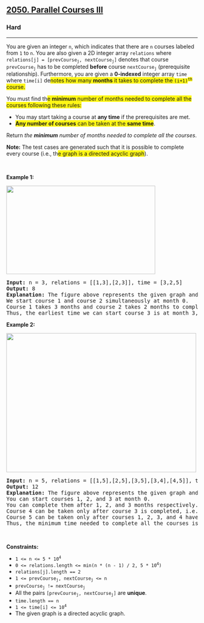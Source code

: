 <h2><a href="https://leetcode.com/problems/parallel-courses-iii/">2050. Parallel Courses III</a></h2><h3>Hard</h3><hr><div><p>You are given an integer <code>n</code>, which indicates that there are <code>n</code> courses labeled from <code>1</code> to <code>n</code>. You are also given a 2D integer array <code>relations</code> where <code>relations[j] = [prevCourse<sub>j</sub>, nextCourse<sub>j</sub>]</code> denotes that course <code>prevCourse<sub>j</sub></code> has to be completed <strong>before</strong> course <code>nextCourse<sub>j</sub></code> (prerequisite relationship). Furthermore, you are given a <strong>0-indexed</strong> integer array <code>time</code> where <code>time[i]</code> de<span class="highlighter--highlighted" data-highlight-id="0" style="background-color: rgb(255, 246, 21); color: inherit;">notes how many </span><strong><span class="highlighter--highlighted" data-highlight-id="0" style="background-color: rgb(255, 246, 21); color: inherit;">months</span></strong><span class="highlighter--highlighted" data-highlight-id="0" style="background-color: rgb(255, 246, 21); color: inherit;"> it takes to complete the </span><code><span class="highlighter--highlighted" data-highlight-id="0" style="background-color: rgb(255, 246, 21); color: inherit;">(i+1)</span><sup><span class="highlighter--highlighted" data-highlight-id="0" style="background-color: rgb(255, 246, 21); color: inherit;">th</span></sup></code><span class="highlighter--highlighted" data-highlight-id="0" style="background-color: rgb(255, 246, 21); color: inherit;"> course.</span></p>

<p>You must find th<span class="highlighter--highlighted" data-highlight-id="2" style="background-color: rgb(255, 246, 21); color: inherit;">e </span><strong><span class="highlighter--highlighted" data-highlight-id="2" style="background-color: rgb(255, 246, 21); color: inherit;">minimum</span></strong><span class="highlighter--highlighted" data-highlight-id="2" style="background-color: rgb(255, 246, 21); color: inherit;"> number of months needed to complete all the courses following these rules:</span></p>

<ul>
	<li>You may start taking a course at <strong>any time</strong> if the prerequisites are met.</li>
	<li><strong><span class="highlighter--highlighted" data-highlight-id="1" style="background-color: rgb(255, 246, 21); color: inherit;">Any number of courses</span></strong><span class="highlighter--highlighted" data-highlight-id="1" style="background-color: rgb(255, 246, 21); color: inherit;"> can be taken at the </span><strong><span class="highlighter--highlighted" data-highlight-id="1" style="background-color: rgb(255, 246, 21); color: inherit;">same time</span></strong>.</li>
</ul>

<p>Return <em>the <strong>minimum</strong> number of months needed to complete all the courses</em>.</p>

<p><strong>Note:</strong> The test cases are generated such that it is possible to complete every course (i.e., th<span class="highlighter--highlighted" data-highlight-id="3" style="background-color: rgb(255, 246, 21); color: inherit;">e graph is a directed acyclic graph</span>).</p>

<p>&nbsp;</p>
<p><strong>Example 1:</strong></p>
<strong><img alt="" src="https://assets.leetcode.com/uploads/2021/10/07/ex1.png" style="width: 392px; height: 232px;"></strong>

<pre><strong>Input:</strong> n = 3, relations = [[1,3],[2,3]], time = [3,2,5]
<strong>Output:</strong> 8
<strong>Explanation:</strong> The figure above represents the given graph and the time required to complete each course. 
We start course 1 and course 2 simultaneously at month 0.
Course 1 takes 3 months and course 2 takes 2 months to complete respectively.
Thus, the earliest time we can start course 3 is at month 3, and the total time required is 3 + 5 = 8 months.
</pre>

<p><strong>Example 2:</strong></p>
<strong><img alt="" src="https://assets.leetcode.com/uploads/2021/10/07/ex2.png" style="width: 500px; height: 365px;"></strong>

<pre><strong>Input:</strong> n = 5, relations = [[1,5],[2,5],[3,5],[3,4],[4,5]], time = [1,2,3,4,5]
<strong>Output:</strong> 12
<strong>Explanation:</strong> The figure above represents the given graph and the time required to complete each course.
You can start courses 1, 2, and 3 at month 0.
You can complete them after 1, 2, and 3 months respectively.
Course 4 can be taken only after course 3 is completed, i.e., after 3 months. It is completed after 3 + 4 = 7 months.
Course 5 can be taken only after courses 1, 2, 3, and 4 have been completed, i.e., after max(1,2,3,7) = 7 months.
Thus, the minimum time needed to complete all the courses is 7 + 5 = 12 months.
</pre>

<p>&nbsp;</p>
<p><strong>Constraints:</strong></p>

<ul>
	<li><code>1 &lt;= n &lt;= 5 * 10<sup>4</sup></code></li>
	<li><code>0 &lt;= relations.length &lt;= min(n * (n - 1) / 2, 5 * 10<sup>4</sup>)</code></li>
	<li><code>relations[j].length == 2</code></li>
	<li><code>1 &lt;= prevCourse<sub>j</sub>, nextCourse<sub>j</sub> &lt;= n</code></li>
	<li><code>prevCourse<sub>j</sub> != nextCourse<sub>j</sub></code></li>
	<li>All the pairs <code>[prevCourse<sub>j</sub>, nextCourse<sub>j</sub>]</code> are <strong>unique</strong>.</li>
	<li><code>time.length == n</code></li>
	<li><code>1 &lt;= time[i] &lt;= 10<sup>4</sup></code></li>
	<li>The given graph is a directed acyclic graph.</li>
</ul>
</div>